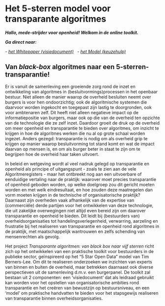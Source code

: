 # **Het 5-sterren model voor transparante algoritmes**


***Hallo, mede-strijder voor openheid! Welkom in de online toolkit.***

***Ga direct naar:***

*- [het Whitepaper (visiedocument)](whitepaper.md)*
&nbsp;
*- [het Model (keuzehulp)](model.md)*


## **Van *black-box* algoritmes naar een 5-sterren-transparantie!**

Er is vanuit de samenleving een groeiende zorg rond de inzet en ontwikkeling van algoritmes in (besluitvormings)processen in het openbaar bestuur. Niet alleen de manier waarop de overheid besluiten neemt over burgers is voor hen ondoorzichtig; ook de algoritmische systemen die daarvoor worden ingekocht en toegepast zijn lastig te doorgronden, ook voor ambtenaren zelf. Dit heeft niet alleen negatieve impact op de informatiepositie van burgers, maar ook op die van de overheid ten opzichte van de technologie die ze zelf inzet. Daardoor groeit de druk op de overheid om meer openheid en transparantie te bieden over algoritmes, om inzicht te krijgen in hoe de algoritmes werken die nu al op grote schaal worden ingezet. Anders gezegd: transparantie is nodig om als overheid grip te krijgen op manier waarop besluitvorming tot stand komt en wat de impact daarvan op mensen is, en om als burger beter in staat te zijn om te begrijpen hoe de overheid haar taken uitvoert. 

In beleid en wetgeving wordt al veel nadruk gelegd op transparantie en openheid als principe of uitgangspunt - zoals te zien aan de vele Algoritmeregisters - maar het ontbreekt nog aan een uitvoerbare of eenduidige vertaling naar de praktijk: waarover moet precies transparantie of openheid geboden worden, op welke doelgroep zou dit gericht moeten worden en met welk eindresultaat, en hoe zouden deze maatregelen dan vorm moeten krijgen in de technische of organisatorische praktijk? Daarnaast zijn overheden vaak afhankelijk van de expertise van (commerciële) derde partijen voor het ontwikkelen van deze technologie, die uit zakelijke overwegingen niet altijd even bereid zijn om daarover transparantie en openheid te bieden. Dit leidt bij (bestuurders van) overheidsorganisaties tot handelingsverlegenheid, verwarring, aarzeling en frustratie bij het realiseren van transparantie en openheid rond algoritmes in de praktijk, met maatschappelijk wantrouwen en zelfs schending van mensenrechten als gevolg. 

Het project *Transparante algoritmen: van black box naar vijf sterren* richt zich op het ontwikkelen van een praktische toolkit voor bestuurders in de publieke sector, geïnspireerd op het “5 Star Open Data” model van Tim Berners-Lee. Om dit te realiseren onderzoeken we inzichten van experts van binnen en buiten de overheid, maar betrekken daarnaast ook diverse perspectieven uit de samenleving d.m.v. een burgerpanel. De toolkit zal bestaan uit 2 componenten: een ‘visiedocument’ dat als leidraad gebruikt kan worden voor het opstellen van organisatorische ambities rond transparantie en het creëren van bewustzijn op bestuursniveau, en een ‘model’ om praktische handvatten te bieden voor het stapsgewijs realiseren van transparantie binnen overheidsorganisaties. 
